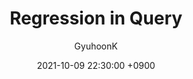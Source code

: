 ---
layout: post
current: post
cover: assets/built/images/python-sql.png
navigation: True
title: Regression in Query
date: 2021-10-09 22:30:00 +0900
tags: [database]
class: post-template
subclass: 'post tag-database'
author: GyuhoonK
---